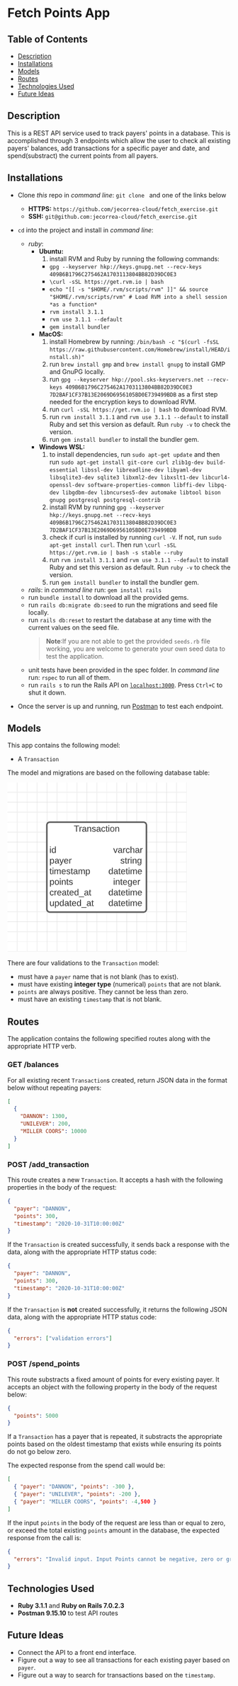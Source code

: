 # Fetch Points App

## Table of Contents

- [Description](#description)
- [Installations](#installations)
- [Models](#models)
- [Routes](#routes)
- [Technologies Used](#technologies-used)
- [Future Ideas](#future-ideas)

## Description

This is a REST API service used to track payers' points in a database. This is accomplished through 3 endpoints which allow the user to check all existing payers' balances, add transactions for a specific payer and date, and spend(substract) the current points from all payers.

## Installations

- Clone _this_ repo in _command line_: `git clone ` and one of the links below

  - **HTTPS:** `https://github.com/jecorrea-cloud/fetch_exercise.git`
  - **SSH:** `git@github.com:jecorrea-cloud/fetch_exercise.git`

- `cd` into the project and install in _command line_:

  - _ruby_:
    - **Ubuntu:**
      1. install RVM and Ruby by running the following commands:
      - `gpg --keyserver hkp://keys.gnupg.net --recv-keys 409B6B1796C275462A1703113804BB82D39DC0E3`
      - `\curl -sSL https://get.rvm.io | bash`
      - `echo "[[ -s "$HOME/.rvm/scripts/rvm" ]]" && source "$HOME/.rvm/scripts/rvm" # Load RVM into a shell session *as a function*`
      - `rvm install 3.1.1`
      - `rvm use 3.1.1 --default`
      - `gem install bundler`
    - **MacOS:**
      1. install Homebrew by running: `/bin/bash -c "$(curl -fsSL https://raw.githubusercontent.com/Homebrew/install/HEAD/install.sh)"`
      2. run `brew install gmp` and `brew install gnupg` to install GMP and GnuPG locally.
      3. run `gpg --keyserver hkp://pool.sks-keyservers.net --recv-keys 409B6B1796C275462A1703113804BB82D39DC0E3 7D2BAF1CF37B13E2069D6956105BD0E739499BDB` as a first step needed for the encryption keys to download RVM.
      4. run `curl -sSL https://get.rvm.io | bash` to download RVM.
      5. run `rvm install 3.1.1` and `rvm use 3.1.1 --default` to install Ruby and set this version as default. Run `ruby -v` to check the version.
      6. run `gem install bundler` to install the bundler gem.
    - **Windows WSL:**
      1. to install dependencies, run `sudo apt-get update` and then run `sudo apt-get install git-core curl zlib1g-dev build-essential libssl-dev libreadline-dev libyaml-dev libsqlite3-dev sqlite3 libxml2-dev libxslt1-dev libcurl4-openssl-dev software-properties-common libffi-dev libpq-dev libgdbm-dev libncurses5-dev automake libtool bison gnupg postgresql postgresql-contrib`
      2. install RVM by running `gpg --keyserver hkp://keys.gnupg.net --recv-keys 409B6B1796C275462A1703113804BB82D39DC0E3 7D2BAF1CF37B13E2069D6956105BD0E739499BDB`
      3. check if curl is installed by running `curl -V`. If not, run `sudo apt-get install curl`. Then run `\curl -sSL https://get.rvm.io | bash -s stable --ruby`
      4. run `rvm install 3.1.1` and `rvm use 3.1.1 --default` to install Ruby and set this version as default. Run `ruby -v` to check the version.
      5. run `gem install bundler` to install the bundler gem.
  - _rails_: in _command line_ run: `gem install rails`
  - run `bundle install` to download all the provided gems.
  - run `rails db:migrate db:seed` to run the migrations and seed file locally.
  - run `rails db:reset` to restart the database at any time with the current values on the seed file.
    > **Note**:If you are not able to get the provided `seeds.rb` file working, you are welcome to
    > generate your own seed data to test the application.
  - unit tests have been provided in the spec folder. In _command line_ run: `rspec` to run all of them.
  - run `rails s` to run the Rails API on [`localhost:3000`](http://localhost:3000). Press `Ctrl+C` to
    shut it down.

- Once the server is up and running, run [Postman](https://www.postman.com/downloads/) to test each endpoint.

## Models

This app contains the following model:

- A `Transaction`

The model and migrations are based on the following database table:

![domain diagram](domain.png)

There are four validations to the `Transaction` model:

- must have a `payer` name that is not blank (has to exist).
- must have existing **integer type** (numerical) `points` that are not blank.
- `points` are always positive. They cannot be less than zero.
- must have an existing `timestamp` that is not blank.

## Routes

The application contains the following specified routes along with the appropriate HTTP verb.

### GET /balances

For all existing recent `Transaction`s created, return JSON data in the format below without repeating payers:

```json
[
  {
    "DANNON": 1300,
    "UNILEVER": 200,
    "MILLER COORS": 10000
  }
]
```

### POST /add_transaction

This route creates a new `Transaction`. It accepts a hash with the following properties in the body of the request:

```json
{
  "payer": "DANNON",
  "points": 300,
  "timestamp": "2020-10-31T10:00:00Z"
}
```

If the `Transaction` is created successfully, it sends back a response with the data, along with the appropriate HTTP status code:

```json
{
  "payer": "DANNON",
  "points": 300,
  "timestamp": "2020-10-31T10:00:00Z"
}
```

If the `Transaction` is **not** created successfully, it returns the following JSON data, along with the appropriate
HTTP status code:

```json
{
  "errors": ["validation errors"]
}
```

### POST /spend_points

This route substracts a fixed amount of points for every existing payer. It accepts an object with the following property in the body of the request below:

```json
{
  "points": 5000
}
```

If a `Transaction` has a payer that is repeated, it substracts the appropriate points based on the oldest timestamp that exists while ensuring its points do not go below zero.

The expected response from the spend call would be:

```json
[
  { "payer": "DANNON", "points": -300 },
  { "payer": "UNILEVER", "points": -200 },
  { "payer": "MILLER COORS", "points": -4,500 }
]
```

If the input `points` in the body of the request are less than or equal to zero, or exceed the total existing `points`
amount in the database, the expected response from the call is:

```json
{
  "errors": "Invalid input. Input Points cannot be negative, zero or greater than the current balances."
}
```

## Technologies Used

- **Ruby 3.1.1** and **Ruby on Rails 7.0.2.3**
- **Postman 9.15.10** to test API routes

## Future Ideas

- Connect the API to a front end interface.
- Figure out a way to see all transactions for each existing payer based on `payer`.
- Figure out a way to search for transactions based on the `timestamp`.
